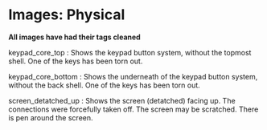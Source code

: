 # Images: Physical

**All images have had their tags cleaned**

keypad\_core\_top : Shows the keypad button system, without the topmost shell. One of the keys has been torn out.

keypad\_core\_bottom : Shows the underneath of the keypad button system, without the back shell. One of the keys has been torn out.

screen\_detatched\_up : Shows the screen (detatched) facing up. The connections were forcefully taken off. The screen may be scratched. There is pen around the screen.
